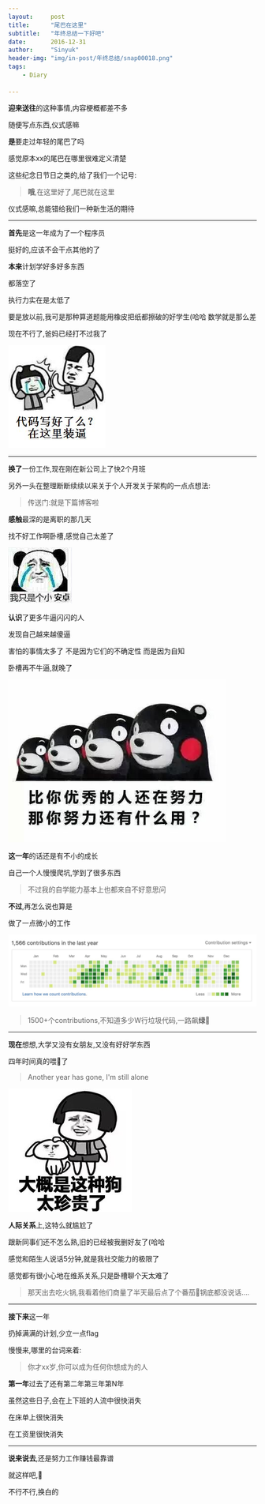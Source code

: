 ```yaml
---
layout:     post
title:      "尾巴在这里"
subtitle:   "年终总结一下好吧"
date:       2016-12-31
author:     "Sinyuk"
header-img: "img/in-post/年终总结/snap00018.png"
tags:
    - Diary

---
```




**迎来送往**的这种事情,内容梗概都差不多

随便写点东西,仪式感嘛



**是**要走过年轻的尾巴了吗

感觉原本xx的尾巴在哪里很难定义清楚

这些纪念日节日之类的,给了我们一个记号:



>**哦**,在这里好了,尾巴就在这里



仪式感嘛,总能错给我们一种新生活的期待 



---



**首先**是这一年成为了一个程序员

挺好的,应该不会干点其他的了



**本来**计划学好多好多东西

都落空了

执行力实在是太低了

要是放以前,我可是那种算道题能用橡皮把纸都擦破的好学生(哈哈 数学就是那么差

现在不行了,爸妈已经打不过我了



![image](https://github.com/80998062/80998062.github.io/raw/master/img/in-post/年终总结/代码写好了么.jpeg)



---

**换了**一份工作,现在刚在新公司上了快2个月班

另外一头在整理断断续续以来关于个人开发关于架构的一点点想法:

> 传送门:就是下篇博客啦



**感触**最深的是离职的那几天

找不好工作啊卧槽,感觉自己太差了

![image](https://github.com/80998062/80998062.github.io/raw/master/img/in-post/年终总结/小安卓.jpeg)

**认识**了更多牛逼闪闪的人

发现自己越来越傻逼

害怕的事情太多了 不是因为它们的不确定性 而是因为自知

卧槽再不牛逼,就晚了

![image](https://github.com/80998062/80998062.github.io/raw/master/img/in-post/年终总结/优秀.jpeg)



**这一年**的话还是有不小的成长

自己一个人慢慢爬坑,学到了很多东西

> 不过我的自学能力基本上也都来自不好意思问



**不过**,再怎么说也算是

做了一点微小的工作



![image](https://github.com/80998062/80998062.github.io/raw/master/img/in-post/年终总结/贡献.jpg)



>  1500+个contributions,不知道多少W行垃圾代码,一路飙**绿**👏



---

**现在**想想,大学又没有女朋友,又没有好好学东西

四年时间真的喂🐶了

> Another year has gone, I'm still alone



![image](https://github.com/80998062/80998062.github.io/raw/master/img/in-post/年终总结/珍贵.jpeg)



**人际关系**上,这特么就尴尬了

跟新同事们还不怎么熟,旧的已经被我删好友了(哈哈

感觉和陌生人说话5分钟,就是我社交能力的极限了

感觉都有很小心地在维系关系,只是卧槽聊个天太难了



> 那天出去吃火锅,我看着他们商量了半天最后点了个番茄🍅锅底都没说话....



---



**接下来**这一年

扔掉满满的计划,少立一点flag

慢慢来,哪里的台词来着:

> 你才xx岁,你可以成为任何你想成为的人



**第一年**过去了还有第二年第三年第N年

虽然这些日子,会在上下班的人流中很快消失

在床单上很快消失

在工资里很快消失



---



**说来说去**,还是努力工作赚钱最靠谱

就这样吧,🍺

不行不行,换白的



